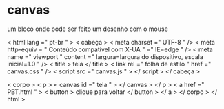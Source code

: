 # canvas
um bloco onde pode ser feito um desenho com o mouse
<!DOCTYPEhtml >
< html  lang =" pt-br " >
  < cabeça >
    < meta  charset =" UTF-8 " />
    < meta  http-equiv = " Conteúdo compatível com X-UA " =" IE=edge " />
    < meta  name =" viewport " content =" largura=largura do dispositivo, escala inicial=1.0 " />
    < title > tela </ title >
    < link  rel =" folha de estilo " href =" canvas.css " />
    < script  src =" canvas.js " > </ script >
  </ cabeça >

  < corpo >
    < p >
      < canvas  id =" tela " >  </ canvas >
    </ p >
    < a  href =" PBT.html " > < button > clique para voltar </ button > </ a >
  </ corpo >
</ html >
